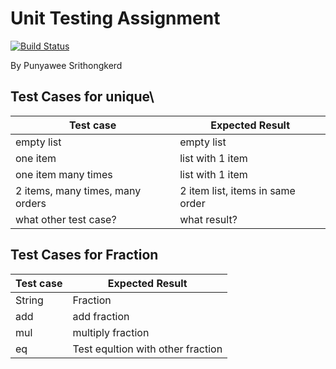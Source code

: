 # Unit Testing Assignment

[![Build Status](https://travis-ci.com/your_acctid/demo-pyci.svg?branch=master)](https://travis-ci.com/PunyaweeSrithongkerd/unittesting-PunyaweeSrithongkerd)

By Punyawee Srithongkerd

## Test Cases for unique\

| Test case              |  Expected Result    |
|------------------------|---------------------|
| empty list             |  empty list         |
| one item               |  list with 1 item   |
| one item many times    |  list with 1 item   |
| 2 items, many times, many orders | 2 item list, items in same order  |
| what other test case?  |  what result?       |

## Test Cases for Fraction

| Test case              |  Expected Result    |
|------------------------|---------------------|
| String                 |  Fraction           |
| add                    |  add fraction       |
| mul                    |  multiply fraction  |
| eq                     | Test equltion with other fraction  |
